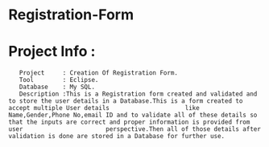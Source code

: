 # Registration-Form
# Project Info : 
       Project     : Creation Of Registration Form.
       Tool        : Eclipse.
       Database    : My SQL.
       Description :This is a Registration form created and validated and to store the user details in a Database.This is a form created to accept multiple User details                     like Name,Gender,Phone No,email ID and to validate all of these details so that the inputs are correct and proper information is provided from user                       perspective.Then all of those details after validation is done are stored in a Database for further use.
